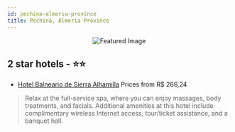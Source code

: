 ```yaml
---
id: pechina-almeria-province
title: Pechina, Almeria Province
---
```


<center><img src="https://i.travelapi.com/hotels/10000000/9630000/9626200/9626193/6a3f6266_z.jpg" alt="Featured Image" /></center>


##  2 star hotels - ⭐️⭐️

-    [Hotel Balneario de Sierra Alhamilla](https://us.hurb.com/hotels/pechina/hotel-balneario-de-sierra-alhamilla-JNP-JP375871?cmp=18055) Prices from R$ 266,24
   > Relax at the full-service spa, where you can enjoy massages, body treatments, and facials. Additional amenities at this hotel include complimentary wireless Internet access, tour/ticket assistance, and a banquet hall.
